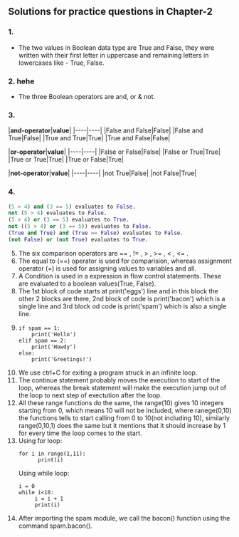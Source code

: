 ## Solutions for practice questions in Chapter-2
### 1. 
- The two values in Boolean data type are True and False, they were written with their first letter in uppercase and remaining letters in lowercases like - True, False.
### 2. hehe
- The three Boolean operators are and, or & not.
### 3.    
|**and-operator**|**value**|
    |----|----|
    |False and False|False|
    |False and True|False|
    |True and True|True|
    |True and False|False|
    
   
|**or-operator**|**value**|
    |----|----|
    |False or False|False|
    |False or True|True|
    |True or True|True|
    |True or False|True|
   
|**not-operator**|**value**|
    |----|----|
    |not True|False|
    |not False|True|

### 4. 
   ```python
   (5 > 4) and (3 == 5) evaluates to False.
   not (5 > 4) evaluates to False.
   (5 > 4) or (3 == 5) evaluates to True.
   not ((5 > 4) or (3 == 5)) evaluates to False.
   (True and True) and (True == False) evaluates to False.
   (not False) or (not True) evaluates to True.
   ```
5. The six comparison operators are == , != , > , >= , < , <= .
6. The equal to (==) operator is used for comparision, whereas assignment operator (=) is used for assigning values to variables and all.
7. A Condition is used in a expression in flow control statements. These are evaluated to a boolean values(True, False).
8. The 1st block of code starts at print('eggs') line and in this block the other 2 blocks are there, 2nd block of code is print('bacon') which is a single line and 3rd block od code is print('spam') which is also a single line.
9. ```
   if spam == 1:
       print('Hello')
   elif spam == 2:
       print('Howdy')
   else:
       print('Greetings!')
   ```
10. We use ctrl+C for exiting a program struck in an infinite loop.
11. The continue statement probably moves the execution to start of the loop, whereas the break statement will make the execution jump out of the loop to next step of exectution after the loop.
12. All these range functions do the same, the range(10) gives 10 integers starting from 0, which means 10 will not be included, where ranege(0,10) the functions tells to start calling from 0 to 10(not including 10), similarly range(0,10,1) does the same but it mentions that it should increase by 1 for every time the loop comes to the start.
13. Using for loop:
    ```
    for i in range(1,11):
          print(i)
    ```
    Using while loop:
    ```
    i = 0
    while i<10:
         i = i + 1
         print(i)
    ```
14. After importing the spam module, we call the bacon() function using the command spam.bacon().
